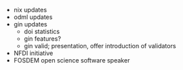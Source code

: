   - nix updates
  - odml updates
  - gin updates
    - doi statistics
    - gin features?
    - gin valid; presentation, offer introduction of validators
  - NFDI initiative
  - FOSDEM open science software speaker
